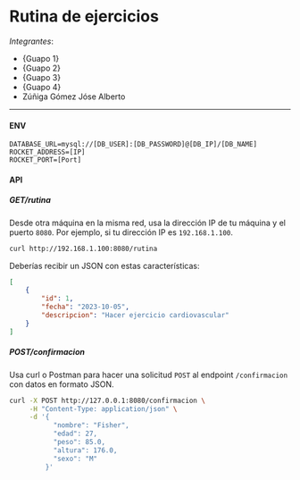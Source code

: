 # Rutina de ejercicios
*Integrantes*:
- {Guapo 1}
- {Guapo 2}
- {Guapo 3}
- {Guapo 4}
- Zúñiga Gómez Jóse Alberto

---

#### ENV
```
DATABASE_URL=mysql://[DB_USER]:[DB_PASSWORD]@[DB_IP]/[DB_NAME]
ROCKET_ADDRESS=[IP]
ROCKET_PORT=[Port]
```

#### API

##### GET/rutina
Desde otra máquina en la misma red, usa la dirección IP de tu máquina y el puerto `8080`. 
Por ejemplo, si tu dirección IP es `192.168.1.100`.

```bash
curl http://192.168.1.100:8080/rutina
```

Deberías recibir un JSON con estas características:
```json
[
    {
        "id": 1,
        "fecha": "2023-10-05",
        "descripcion": "Hacer ejercicio cardiovascular"
    }
]
```

##### POST/confirmacion
Usa curl o Postman para hacer una solicitud `POST` al endpoint `/confirmacion` con datos en formato JSON.

```bash
curl -X POST http://127.0.0.1:8080/confirmacion \
     -H "Content-Type: application/json" \
     -d '{
           "nombre": "Fisher",
           "edad": 27,
           "peso": 85.0,
           "altura": 176.0,
           "sexo": "M"
         }'
```
